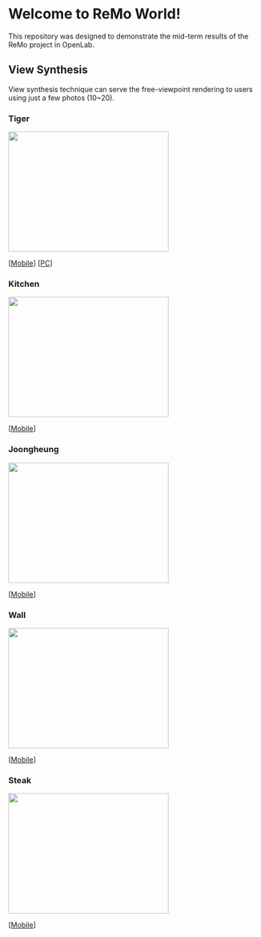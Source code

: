 # Welcome to ReMo World!
This repository was designed to demonstrate the mid-term results of the ReMo project in OpenLab.

## View Synthesis
View synthesis technique can serve the free-viewpoint rendering to users using just a few photos (10~20).

### Tiger
<img src="images/tiger.jpg" width="320" height="240">

[[Mobile](https://remo-openlab.github.io/viewer/mobile.html?scene=https://remo-openlab.github.io/mpi/tiger/400)]
[[PC](https://remo-openlab.github.io/viewer/viewer.html?scene=https://remo-openlab.github.io/mpi/tiger/1008)]

### Kitchen
<img src="images/kitchen.jpg" width="320" height="240">

[[Mobile](https://remo-openlab.github.io/viewer/mobile.html?scene=https://remo-openlab.github.io/mpi/kitchen/400)]

### Joongheung
<img src="images/joongheung.jpg" width="320" height="240">

[[Mobile](https://remo-openlab.github.io/viewer/mobile.html?scene=https://remo-openlab.github.io/mpi/joongheung/400)]

### Wall
<img src="images/wall.jpg" width="320" height="240">

[[Mobile](https://remo-openlab.github.io/viewer/mobile.html?scene=https://remo-openlab.github.io/mpi/wall/400)]

### Steak
<img src="images/steak.jpg" width="320" height="240">

[[Mobile](https://remo-openlab.github.io/viewer/mobile.html?scene=https://remo-openlab.github.io/mpi/steak/400)]
